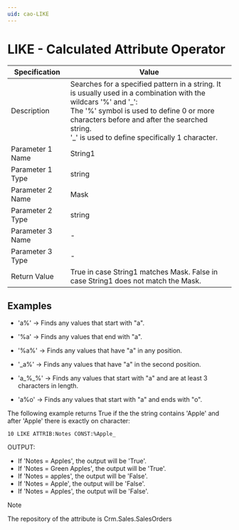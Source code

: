```yaml
---
uid: cao-LIKE
---
```


# LIKE - Calculated Attribute Operator

| Specification         | Value                                                        |
| --------------------- | ------------------------------------------------------------ |
| Description           | Searches for a specified pattern in a string. It is usually used in a combination with the wildcars '%' and '\_': <br/> The '%' symbol is used to define 0 or more characters before and after the searched string. <br/> '\_' is used to define specifically 1 character.          |
| Parameter 1 Name      | String1                                                       |
| Parameter 1 Type      | string                                    |
| Parameter 2 Name      | Mask                                                          |
| Parameter 2 Type      | string                                                          |
| Parameter 3 Name      | -                                                            |
| Parameter 3 Type      | -                                                            |
| Return Value          | True in case String1 matches Mask. False in case String1 does not match the Mask.                                                         |


## Examples


- 'a%' → Finds any values that start with "a".

- '%a' → Finds any values that end with "a".

- '%a%' → Finds any values that have "a" in any position.

- '_a%' → Finds any values that have "a" in the second position.

- 'a_%_%' → Finds any values that start with "a" and are at least 3 characters in length.

- 'a%o' → Finds any values that start with "a" and ends with "o".


The following example returns True if the the string contains 'Apple' and after 'Apple' there is exactly on character:

```
10 LIKE ATTRIB:Notes CONST:%Apple_
```

OUTPUT: 
- If 'Notes = Apples', the output will be 'True'.
- If 'Notes = Green Apples', the output will be 'True'.
- If 'Notes = apples', the output will be 'False'.
- If 'Notes = Apple', the output will be 'False'.
- If 'Notes = Apples', the output will be 'False'.


> [!NOTE] 
> The repository of the attribute is Crm.Sales.SalesOrders

